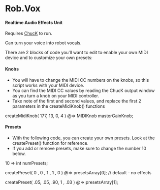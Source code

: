 Rob.Vox
========

#### Realtime Audio Effects Unit ####

Requires [ChucK](http://chuck.cs.princeton.edu/) to run.

Can turn your voice into robot vocals.

There are 2 blocks of code you'll want to edit to enable your own MIDI device and to customize your own presets:

#### Knobs ####

* You will have to change the MIDI CC numbers on the knobs, so this script works with your MIDI device.
* You can find the MIDI CC values by reading the ChucK output window as you turn a knob on your MIDI controller.
* Take note of the first and second values, and replace the first 2 parameters in the createMidiKnob() functions

createMidiKnob( 177, 13, 0, 4 ) @=> MIDIKnob masterGainKnob;

#### Presets ####

* With the following code, you can create your own presets. Look at the createPreset() function for reference.
* If you add or remove presets, make sure to change the number 10 below.

10 => int numPresets;

createPreset( 0  , 0  , 1  , 1  , 0  ) @=> presetsArray[0]; // default - no effects

createPreset( .05, .05, .90, 1 , .03 ) @=> presetsArray[1];
